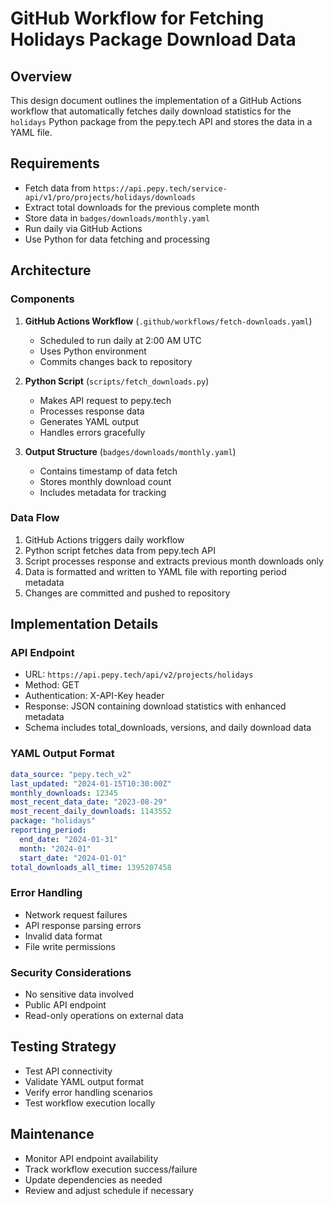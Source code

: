 # GitHub Workflow for Fetching Holidays Package Download Data

## Overview
This design document outlines the implementation of a GitHub Actions workflow that automatically fetches daily download statistics for the `holidays` Python package from the pepy.tech API and stores the data in a YAML file.

## Requirements
- Fetch data from `https://api.pepy.tech/service-api/v1/pro/projects/holidays/downloads`
- Extract total downloads for the previous complete month
- Store data in `badges/downloads/monthly.yaml`
- Run daily via GitHub Actions
- Use Python for data fetching and processing

## Architecture

### Components
1. **GitHub Actions Workflow** (`.github/workflows/fetch-downloads.yaml`)
   - Scheduled to run daily at 2:00 AM UTC
   - Uses Python environment
   - Commits changes back to repository

2. **Python Script** (`scripts/fetch_downloads.py`)
   - Makes API request to pepy.tech
   - Processes response data
   - Generates YAML output
   - Handles errors gracefully

3. **Output Structure** (`badges/downloads/monthly.yaml`)
   - Contains timestamp of data fetch
   - Stores monthly download count
   - Includes metadata for tracking

### Data Flow
1. GitHub Actions triggers daily workflow
2. Python script fetches data from pepy.tech API
3. Script processes response and extracts previous month downloads only
4. Data is formatted and written to YAML file with reporting period metadata
5. Changes are committed and pushed to repository

## Implementation Details

### API Endpoint
- URL: `https://api.pepy.tech/api/v2/projects/holidays`
- Method: GET
- Authentication: X-API-Key header
- Response: JSON containing download statistics with enhanced metadata
- Schema includes total_downloads, versions, and daily download data

### YAML Output Format
```yaml
data_source: "pepy.tech_v2"
last_updated: "2024-01-15T10:30:00Z"
monthly_downloads: 12345
most_recent_data_date: "2023-08-29"
most_recent_daily_downloads: 1143552
package: "holidays"
reporting_period:
  end_date: "2024-01-31"
  month: "2024-01"
  start_date: "2024-01-01"
total_downloads_all_time: 1395207458
```

### Error Handling
- Network request failures
- API response parsing errors
- Invalid data format
- File write permissions

### Security Considerations
- No sensitive data involved
- Public API endpoint
- Read-only operations on external data

## Testing Strategy
- Test API connectivity
- Validate YAML output format
- Verify error handling scenarios
- Test workflow execution locally

## Maintenance
- Monitor API endpoint availability
- Track workflow execution success/failure
- Update dependencies as needed
- Review and adjust schedule if necessary
